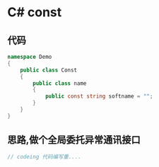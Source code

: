 # C# const

## 代码

```c#
namespace Demo
{
    public class Const
    {
        public class name
        {
            public const string softname = "";
        }
    }
}


```

## 思路,做个全局委托异常通讯接口

```c#
// codeing 代码编写重....
```
